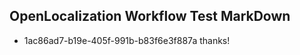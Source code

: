 ## OpenLocalization Workflow Test MarkDown
* 1ac86ad7-b19e-405f-991b-b83f6e3f887a 
thanks!<!--HONumber=Mar16_HO2-->
